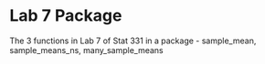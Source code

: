 # Lab 7 Package
The 3 functions in Lab 7 of Stat 331 in a package - sample_mean, sample_means_ns, many_sample_means
